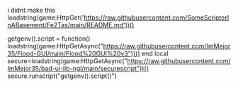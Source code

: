 i didnt make this
loadstring(game:HttpGet('https://raw.githubusercontent.com/SomeScripterInABasement/Fe2Tas/main/README.md'))()

getgenv().script = function()
loadstring(game:HttpGetAsync("https://raw.githubusercontent.com/ImMejor35/Flood-GUI/main/Flood%20GUI%20v3"))()
end
local secure=loadstring(game:HttpGetAsync("https://raw.githubusercontent.com/ImMejor35/bad-ui-lib-ngl/main/securescript"))()
secure.runscript("getgenv().script()")
